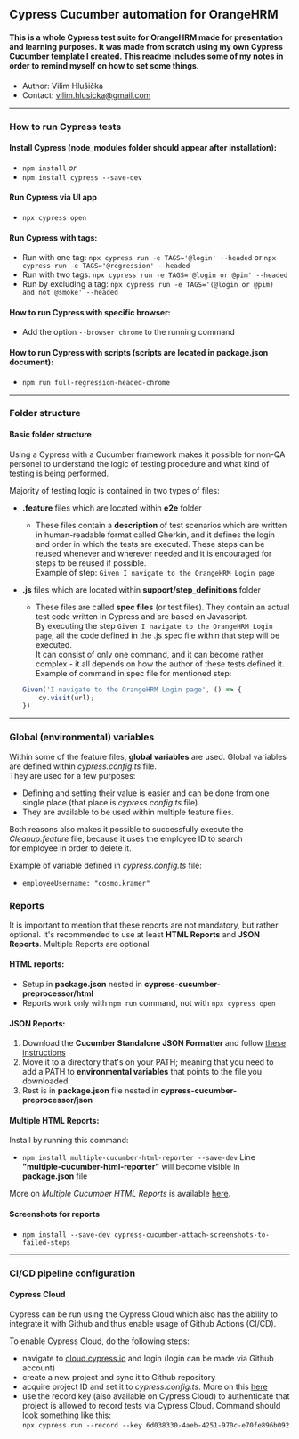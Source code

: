 ## Cypress Cucumber automation for OrangeHRM

#### This is a whole Cypress test suite for OrangeHRM made for presentation and learning purposes. It was made from scratch using my own Cypress Cucumber template I created. This readme includes some of my notes in order to remind myself on how to set some things.

- Author: Vilim Hlušička 
- Contact: vilim.hlusicka@gmail.com

---

### How to run Cypress tests

#### Install Cypress (node_modules folder should appear after installation):
- `npm install`
*or*
- `npm install cypress --save-dev`

#### Run Cypress via UI app
- `npx cypress open`

#### Run Cypress with tags:
- Run with one tag: `npx cypress run -e TAGS='@login' --headed` or `npx cypress run -e TAGS='@regression' --headed`
- Run with two tags: `npx cypress run -e TAGS='@login or @pim' --headed`
- Run by excluding a tag: `npx cypress run -e TAGS='(@login or @pim) and not @smoke' --headed`

#### How to run Cypress with specific browser:
- Add the option `--browser chrome` to the running command

#### How to run Cypress with scripts (scripts are located in package.json document):
- `npm run full-regression-headed-chrome`

---

### Folder structure

#### Basic folder structure

Using a Cypress with a Cucumber framework makes it possible for non-QA personel to understand the logic of testing procedure and what kind of testing is being performed.

Majority of testing logic is contained in two types of files:

- **.feature** files which are located within **e2e** folder
    - These files contain a **description** of test scenarios which are written in human-readable format called Gherkin, and it defines the login and order in which the tests are executed. These steps can be reused whenever and wherever needed and it is encouraged for steps to be reused if possible. <br>
    Example of step: `Given I navigate to the OrangeHRM Login page`

- **.js** files which are located within **support/step_definitions** folder
    - These files are called **spec files** (or test files). They contain an actual test code written in Cypress and are based on Javascript. <br>
    By executing the step `Given I navigate to the OrangeHRM Login page`, all the code defined in the .js spec file within that step will be executed. <br>
    It can consist of only one command, and it can become rather complex - it all depends on how the author of these tests defined it. <br>
    Example of command in spec file for mentioned step:
    ```js
    Given('I navigate to the OrangeHRM Login page', () => {
        cy.visit(url);
    })
    ```

---

### Global (environmental) variables

Within some of the feature files, **global variables** are used. Global variables are defined within *cypress.config.ts* file. <br>
They are used for a few purposes:
- Defining and setting their value is easier and can be done from one single place (that place is *cypress.config.ts* file).
- They are available to be used within multiple feature files.

Both reasons also makes it possible to successfully execute the *Cleanup.feature* file, because it uses the employee ID to search <br>
for employee in order to delete it.

Example of variable defined in *cypress.config.ts* file:
- `employeeUsername: "cosmo.kramer"`


### Reports
It is important to mention that these reports are not mandatory, but rather optional. It's recommended to use at least **HTML Reports** and **JSON Reports**.  Multiple Reports are optional

#### HTML reports:
- Setup in **package.json** nested in **cypress-cucumber-preprocessor/html**
- Reports work only with `npm run` command, not with `npx cypress open`

#### JSON Reports:
1. Download the **Cucumber Standalone JSON Formatter** and follow [these instructions](https://github.com/cucumber/json-formatter?tab=readme-ov-file#readme)
2. Move it to a directory that's on your PATH; meaning that you need to add a PATH to **environmental variables** that points to the file you downloaded.
3. Rest is in **package.json** file nested in **cypress-cucumber-preprocessor/json**

#### Multiple HTML Reports:
Install by running this command:
- `npm install multiple-cucumber-html-reporter --save-dev`
Line **"multiple-cucumber-html-reporter"** will become visible in **package.json** file

More on *Multiple Cucumber HTML Reports* is available [here](https://www.npmjs.com/package/multiple-cucumber-html-reporter).

#### Screenshots for reports
- `npm install --save-dev cypress-cucumber-attach-screenshots-to-failed-steps`

---

### CI/CD pipeline configuration

#### Cypress Cloud

Cypress can be run using the Cypress Cloud which also has the ability to integrate it with Github and thus enable usage of Github Actions (CI/CD).

To enable Cypress Cloud, do the following steps:
- navigate to [cloud.cypress.io](https://cloud.cypress.io) and login (login can be made via Github account)
- create a new project and sync it to Github repository
- acquire project ID and set it to *cypress.config.ts*. More on this [here](https://docs.cypress.io/guides/cloud/account-management/projects#The-projectId-is-a-6-character-string-in-your-Cypress-configuration)
- use the record key (also available on Cypress Cloud) to authenticate that project is allowed to record tests via Cypress Cloud. Command should look something like this:<br>
`npx cypress run --record --key 6d038330-4aeb-4251-970c-e70fe896b092`
